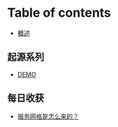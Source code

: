 # Table of contents

* [概述](README.md)

## 起源系列

* [DEMO](qi-yuan-xi-lie/untitled.md)

## 每日收获

* [服务网格是怎么来的？](mei-ri-shou-huo/fu-wu-wang-ge-shi-zen-me-lai-de.md)

